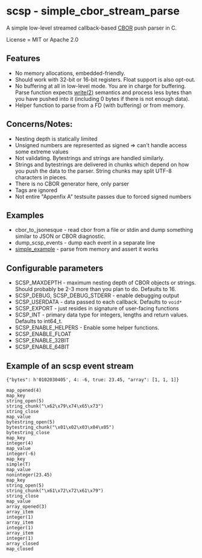 # scsp - simple_cbor_stream_parse

A simple low-level streamed callback-based [CBOR](https://cbor.io/) push parser in C.

License = MIT or Apache 2.0

## Features

* No memory allocations, embedded-friendly.
* Should work with 32-bit or 16-bit registers. Float support is also opt-out.
* No buffering at all in low-level mode. You are in charge for buffering. Parse function expects [write(2)](http://man7.org/linux/man-pages/man2/write.2.html) semantics and process less bytes than you have pushed into it (including 0 bytes if there is not enough data).
* Helper function to parse from a FD (with buffering) or from memory.

## Concerns/Notes:

* Nesting depth is statically limited
* Unsigned numbers are represented as signed => can't handle access some extreme values
* Not validating. Bytestrings and strings are handled similarly.
* Strings and bytestrings are delivered in chunks which depend on how you push the data to the parser. String chunks may split UTF-8 characters in pieces.
* There is no CBOR generator here, only parser
* Tags are ignored
* Not entire "Appenfix A" testsuite passes due to forced signed numbers

## Examples

* cbor_to_jsonesque - read cbor from a file or stdin and dump something similar to JSON or CBOR diagnostic.
* dump_scsp_events - dump each event in a separate line
* [simple_example](/simple_example.c) - parse from memory and assert it works


## Configurable parameters


* SCSP_MAXDEPTH - maximum nesting depth of CBOR objects or strings. Should probably be 2-3 more than you plan to do. Defaults to 16.
* SCSP_DEBUG, SCSP_DEBUG_STDERR - enable debugging output
* SCSP_USERDATA - data passed to each callback. Defaults to `void*`
* SCSP_EXPORT - just resides in signature of user-facing functions
* SCSP_INT - primary data type for integers, lengths and return values. Defaults to int64_t.
* SCSP_ENABLE_HELPERS - Enable some helper functions.
* SCSP_ENABLE_FLOAT
* SCSP_ENABLE_32BIT
* SCSP_ENABLE_64BIT

## Example of an scsp event stream

`{"bytes": h'0102030405', 4: -6, true: 23.45, "array": [1, 1, 1]}`

```
map_opened(4)
map_key
string_open(5)
string_chunk("\x62\x79\x74\x65\x73")
string_close
map_value
bytestring_open(5)
bytestring_chunk("\x01\x02\x03\x04\x05")
bytestring_close
map_key
integer(4)
map_value
integer(-6)
map_key
simple(T)
map_value
noninteger(23.45)
map_key
string_open(5)
string_chunk("\x61\x72\x72\x61\x79")
string_close
map_value
array_opened(3)
array_item
integer(1)
array_item
integer(1)
array_item
integer(1)
array_closed
map_closed
```
